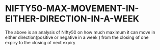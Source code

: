 # NIFTY50-MAX-MOVEMENT-IN-EITHER-DIRECTION-IN-A-WEEK
The above is an analysis of Nifty50 on how much maximum it can move in either direction(positive or negative in a week ) from the closing of one expiry to the closing of next expiry
